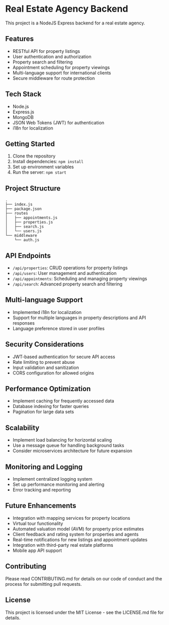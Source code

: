 # Real Estate Agency Backend

This project is a NodeJS Express backend for a real estate agency.

## Features

- RESTful API for property listings
- User authentication and authorization
- Property search and filtering
- Appointment scheduling for property viewings
- Multi-language support for international clients
- Secure middleware for route protection

## Tech Stack

- Node.js
- Express.js
- MongoDB
- JSON Web Tokens (JWT) for authentication
- i18n for localization

## Getting Started

1. Clone the repository
2. Install dependencies: `npm install`
3. Set up environment variables
4. Run the server: `npm start`

## Project Structure

```
.
├── index.js
├── package.json
├── routes
│   ├── appointments.js
│   ├── properties.js
│   ├── search.js
│   └── users.js
└── middleware
    └── auth.js
```

## API Endpoints

- `/api/properties`: CRUD operations for property listings
- `/api/users`: User management and authentication
- `/api/appointments`: Scheduling and managing property viewings
- `/api/search`: Advanced property search and filtering

## Multi-language Support

- Implemented i18n for localization
- Support for multiple languages in property descriptions and API responses
- Language preference stored in user profiles

## Security Considerations

- JWT-based authentication for secure API access
- Rate limiting to prevent abuse
- Input validation and sanitization
- CORS configuration for allowed origins

## Performance Optimization

- Implement caching for frequently accessed data
- Database indexing for faster queries
- Pagination for large data sets

## Scalability

- Implement load balancing for horizontal scaling
- Use a message queue for handling background tasks
- Consider microservices architecture for future expansion

## Monitoring and Logging

- Implement centralized logging system
- Set up performance monitoring and alerting
- Error tracking and reporting

## Future Enhancements

- Integration with mapping services for property locations
- Virtual tour functionality
- Automated valuation model (AVM) for property price estimates
- Client feedback and rating system for properties and agents
- Real-time notifications for new listings and appointment updates
- Integration with third-party real estate platforms
- Mobile app API support

## Contributing

Please read CONTRIBUTING.md for details on our code of conduct and the process for submitting pull requests.

## License

This project is licensed under the MIT License - see the LICENSE.md file for details.